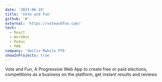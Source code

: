 ```yaml
---
date: '2023-06-19'
title: 'Vote and Fun'
github: '#'
external: 'https://voteandfun.com/'
tech:
  - React
  - WorkBox
  - Redux
  - PWA
company: 'Smitiv Mobile PTE'
showInProjects: true
---
```


Vote and Fun, A Progressive Web App to create free or paid elections, competitions as a business on the platform, get instant results and reviews
